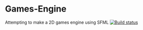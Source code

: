 # Games-Engine
Attempting to make a 2D games engine using SFML
[![Build status](https://ci.appveyor.com/api/projects/status/pwtvr2p25x3ncido/branch/master?svg=true)](https://ci.appveyor.com/project/40206111/games-engine/branch/master)

